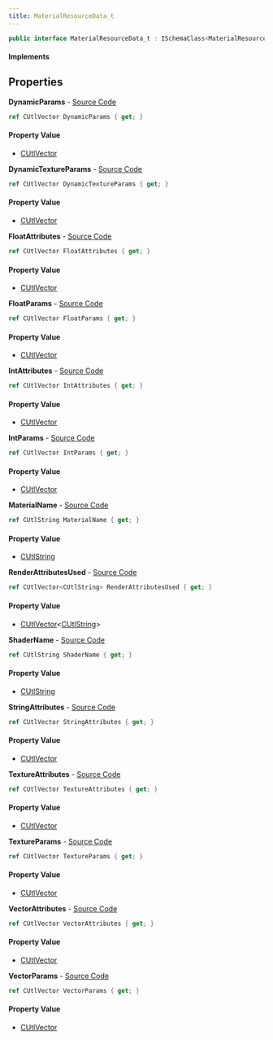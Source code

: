 ```yaml
---
title: MaterialResourceData_t
---
```


```csharp
public interface MaterialResourceData_t : ISchemaClass<MaterialResourceData_t>, ISchemaField, ISchemaClass, INativeHandle
```

#### Implements

## Properties

**DynamicParams** - [Source Code](https://github.com/swiftly-solution/swiftlys2/blob/master/managed/src/SwiftlyS2.Generated/Schemas/Interfaces/MaterialResourceData_t.cs#L33)

```csharp
ref CUtlVector DynamicParams { get; }
```

#### Property Value

- [CUtlVector](/docs/api/shared/natives/cutlvector)

**DynamicTextureParams** - [Source Code](https://github.com/swiftly-solution/swiftlys2/blob/master/managed/src/SwiftlyS2.Generated/Schemas/Interfaces/MaterialResourceData_t.cs#L36)

```csharp
ref CUtlVector DynamicTextureParams { get; }
```

#### Property Value

- [CUtlVector](/docs/api/shared/natives/cutlvector)

**FloatAttributes** - [Source Code](https://github.com/swiftly-solution/swiftlys2/blob/master/managed/src/SwiftlyS2.Generated/Schemas/Interfaces/MaterialResourceData_t.cs#L42)

```csharp
ref CUtlVector FloatAttributes { get; }
```

#### Property Value

- [CUtlVector](/docs/api/shared/natives/cutlvector)

**FloatParams** - [Source Code](https://github.com/swiftly-solution/swiftlys2/blob/master/managed/src/SwiftlyS2.Generated/Schemas/Interfaces/MaterialResourceData_t.cs#L24)

```csharp
ref CUtlVector FloatParams { get; }
```

#### Property Value

- [CUtlVector](/docs/api/shared/natives/cutlvector)

**IntAttributes** - [Source Code](https://github.com/swiftly-solution/swiftlys2/blob/master/managed/src/SwiftlyS2.Generated/Schemas/Interfaces/MaterialResourceData_t.cs#L39)

```csharp
ref CUtlVector IntAttributes { get; }
```

#### Property Value

- [CUtlVector](/docs/api/shared/natives/cutlvector)

**IntParams** - [Source Code](https://github.com/swiftly-solution/swiftlys2/blob/master/managed/src/SwiftlyS2.Generated/Schemas/Interfaces/MaterialResourceData_t.cs#L21)

```csharp
ref CUtlVector IntParams { get; }
```

#### Property Value

- [CUtlVector](/docs/api/shared/natives/cutlvector)

**MaterialName** - [Source Code](https://github.com/swiftly-solution/swiftlys2/blob/master/managed/src/SwiftlyS2.Generated/Schemas/Interfaces/MaterialResourceData_t.cs#L16)

```csharp
ref CUtlString MaterialName { get; }
```

#### Property Value

- [CUtlString](/docs/api/shared/natives/cutlstring)

**RenderAttributesUsed** - [Source Code](https://github.com/swiftly-solution/swiftlys2/blob/master/managed/src/SwiftlyS2.Generated/Schemas/Interfaces/MaterialResourceData_t.cs#L53)

```csharp
ref CUtlVector<CUtlString> RenderAttributesUsed { get; }
```

#### Property Value

- [CUtlVector](/docs/api/shared/natives/cutlvector-1)<[CUtlString](/docs/api/shared/natives/cutlstring)>

**ShaderName** - [Source Code](https://github.com/swiftly-solution/swiftlys2/blob/master/managed/src/SwiftlyS2.Generated/Schemas/Interfaces/MaterialResourceData_t.cs#L18)

```csharp
ref CUtlString ShaderName { get; }
```

#### Property Value

- [CUtlString](/docs/api/shared/natives/cutlstring)

**StringAttributes** - [Source Code](https://github.com/swiftly-solution/swiftlys2/blob/master/managed/src/SwiftlyS2.Generated/Schemas/Interfaces/MaterialResourceData_t.cs#L51)

```csharp
ref CUtlVector StringAttributes { get; }
```

#### Property Value

- [CUtlVector](/docs/api/shared/natives/cutlvector)

**TextureAttributes** - [Source Code](https://github.com/swiftly-solution/swiftlys2/blob/master/managed/src/SwiftlyS2.Generated/Schemas/Interfaces/MaterialResourceData_t.cs#L48)

```csharp
ref CUtlVector TextureAttributes { get; }
```

#### Property Value

- [CUtlVector](/docs/api/shared/natives/cutlvector)

**TextureParams** - [Source Code](https://github.com/swiftly-solution/swiftlys2/blob/master/managed/src/SwiftlyS2.Generated/Schemas/Interfaces/MaterialResourceData_t.cs#L30)

```csharp
ref CUtlVector TextureParams { get; }
```

#### Property Value

- [CUtlVector](/docs/api/shared/natives/cutlvector)

**VectorAttributes** - [Source Code](https://github.com/swiftly-solution/swiftlys2/blob/master/managed/src/SwiftlyS2.Generated/Schemas/Interfaces/MaterialResourceData_t.cs#L45)

```csharp
ref CUtlVector VectorAttributes { get; }
```

#### Property Value

- [CUtlVector](/docs/api/shared/natives/cutlvector)

**VectorParams** - [Source Code](https://github.com/swiftly-solution/swiftlys2/blob/master/managed/src/SwiftlyS2.Generated/Schemas/Interfaces/MaterialResourceData_t.cs#L27)

```csharp
ref CUtlVector VectorParams { get; }
```

#### Property Value

- [CUtlVector](/docs/api/shared/natives/cutlvector)

